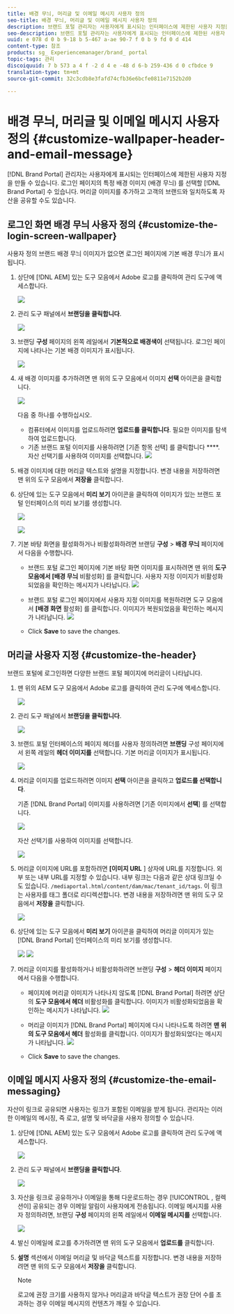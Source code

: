 ```yaml
---
title: 배경 무늬, 머리글 및 이메일 메시지 사용자 정의
seo-title: 배경 무늬, 머리글 및 이메일 메시지 사용자 정의
description: 브랜드 포털 관리자는 사용자에게 표시되는 인터페이스에 제한된 사용자 지정을 만들 수 있습니다. 브랜드 포털 로그인 페이지에 대한 특정 배경 이미지 (배경 무늬) 를 선택할 수 있습니다. 머리글 이미지를 추가하고 고객의 브랜드와 일치하도록 자산을 공유할 수도 있습니다.
seo-description: 브랜드 포털 관리자는 사용자에게 표시되는 인터페이스에 제한된 사용자 지정을 만들 수 있습니다. 브랜드 포털 로그인 페이지에 대한 특정 배경 이미지 (배경 무늬) 를 선택할 수 있습니다. 머리글 이미지를 추가하고 고객의 브랜드와 일치하도록 자산을 공유할 수도 있습니다.
uuid: e 078 d 0 b 9-18 b 5-467 a-ae 90-7 f 0 b 9 fd 0 d 414
content-type: 참조
products: sg_ Experiencemanager/brand_ portal
topic-tags: 관리
discoiquuid: 7 b 573 a 4 f -2 d 4 e -48 d 6-b 259-436 d 0 cfbdce 9
translation-type: tm+mt
source-git-commit: 32c3cdb8e3fafd74cfb36e6bcfe0811e7152b2d0

---
```



# 배경 무늬, 머리글 및 이메일 메시지 사용자 정의 {#customize-wallpaper-header-and-email-message}

[!DNL Brand Portal] 관리자는 사용자에게 표시되는 인터페이스에 제한된 사용자 지정을 만들 수 있습니다. 로그인 페이지의 특정 배경 이미지 (배경 무늬) 를 선택할 [!DNL Brand Portal] 수 있습니다. 머리글 이미지를 추가하고 고객의 브랜드와 일치하도록 자산을 공유할 수도 있습니다.

## 로그인 화면 배경 무늬 사용자 정의 {#customize-the-login-screen-wallpaper}

사용자 정의 브랜드 배경 무늬 이미지가 없으면 로그인 페이지에 기본 배경 무늬가 표시됩니다.

1. 상단에 [!DNL AEM] 있는 도구 모음에서 Adobe 로고를 클릭하여 관리 도구에 액세스합니다.

   ![](assets/aemlogo.png)

2. 관리 도구 패널에서 **브랜딩을 클릭합니다**.

   ![](assets/admin-tools-panel-10.png)

3. 브랜딩 **구성** 페이지의 왼쪽 레일에서 **기본적으로 배경색이** 선택됩니다. 로그인 페이지에 나타나는 기본 배경 이미지가 표시됩니다.

   ![](assets/default_wallpaper.png)

4. 새 배경 이미지를 추가하려면 맨 위의 도구 모음에서 이미지 **선택** 아이콘을 클릭합니다.

   ![](assets/choose_wallpaperimage.png)

   다음 중 하나를 수행하십시오.

   * 컴퓨터에서 이미지를 업로드하려면 **업로드를 클릭합니다**. 필요한 이미지를 탐색하여 업로드합니다.
   * 기존 브랜드 포털 이미지를 사용하려면 [기존 항목 선택] 를 클릭합니다 ****. 자산 선택기를 사용하여 이미지를 선택합니다.
   ![](assets/asset-picker.png)

5. 배경 이미지에 대한 머리글 텍스트와 설명을 지정합니다. 변경 내용을 저장하려면 맨 위의 도구 모음에서 **저장을** 클릭합니다.

6. 상단에 있는 도구 모음에서 **미리 보기** 아이콘을 클릭하여 이미지가 있는 브랜드 포털 인터페이스의 미리 보기를 생성합니다.

   ![](assets/chlimage_1.png)

   ![](assets/custom-wallpaper-preview.png)

7. 기본 바탕 화면을 활성화하거나 비활성화하려면 브랜딩 **구성** &gt; **배경 무늬** 페이지에서 다음을 수행합니다.

   * 브랜드 포털 로그인 페이지에 기본 바탕 화면 이미지를 표시하려면 맨 위의 **도구 모음에서 [배경 무늬** 비활성화] 를 클릭합니다. 사용자 지정 이미지가 비활성화되었음을 확인하는 메시지가 나타납니다.
   ![](assets/chlimage_1-1.png)

   * 브랜드 포털 로그인 페이지에서 사용자 지정 이미지를 복원하려면 도구 모음에서 **[배경 화면** 활성화] 를 클릭합니다. 이미지가 복원되었음을 확인하는 메시지가 나타납니다.
   ![](assets/chlimage_1-2.png)

   * Click **Save** to save the changes.



## 머리글 사용자 지정 {#customize-the-header}

브랜드 포털에 로그인하면 다양한 브랜드 포털 페이지에 머리글이 나타납니다.

1. 맨 위의 AEM 도구 모음에서 Adobe 로고를 클릭하여 관리 도구에 액세스합니다.

   ![](assets/aemlogo.png)

2. 관리 도구 패널에서 **브랜딩을 클릭합니다**.

   ![](assets/admin-tools-panel-11.png)

3. 브랜드 포털 인터페이스의 페이지 헤더를 사용자 정의하려면 **브랜딩** 구성 페이지에서 왼쪽 레일의 **헤더 이미지를** 선택합니다. 기본 머리글 이미지가 표시됩니다.

   ![](assets/default-header.png)

4. 머리글 이미지를 업로드하려면 이미지 **선택** 아이콘을 클릭하고 **업로드를 선택합니다**.

   기존 [!DNL Brand Portal] 이미지를 사용하려면 [기존 이미지에서 **선택**] 를 선택합니다.

   ![](assets/choose_wallpaperimage-1.png)

   자산 선택기를 사용하여 이미지를 선택합니다.

   ![](assets/asset-picker-header.png)

5. 머리글 이미지에 URL를 포함하려면 **[이미지 URL** ] 상자에 URL를 지정합니다. 외부 또는 내부 URL를 지정할 수 있습니다. 내부 링크는 다음과 같은 상대 링크일 수도 있습니다.
   `/mediaportal.html/content/dam/mac/tenant_id/tags`.
이 링크는 사용자를 태그 폴더로 리디렉션합니다.
변경 내용을 저장하려면 맨 위의 도구 모음에서 **저장을** 클릭합니다.

   ![](assets/configure_brandingheaderimageurl.png)

6. 상단에 있는 도구 모음에서 **미리 보기** 아이콘을 클릭하여 머리글 이미지가 있는 [!DNL Brand Portal] 인터페이스의 미리 보기를 생성합니다.

   ![](assets/chlimage_1-3.png)
   ![](assets/custom_header_preview.png)

7. 머리글 이미지를 활성화하거나 비활성화하려면 브랜딩 **구성** &gt; **헤더 이미지** 페이지에서 다음을 수행합니다.

   * 페이지에 머리글 이미지가 나타나지 않도록 [!DNL Brand Portal] 하려면 상단의 **도구 모음에서 헤더** 비활성화를 클릭합니다. 이미지가 비활성화되었음을 확인하는 메시지가 나타납니다.
   ![](assets/chlimage_1-4.png)

   * 머리글 이미지가 [!DNL Brand Portal] 페이지에 다시 나타나도록 하려면 **맨 위의 도구 모음에서 헤더** 활성화를 클릭합니다. 이미지가 활성화되었다는 메시지가 나타납니다.
   ![](assets/chlimage_1-5.png)

   * Click **Save** to save the changes.



## 이메일 메시지 사용자 정의 {#customize-the-email-messaging}

자산이 링크로 공유되면 사용자는 링크가 포함된 이메일을 받게 됩니다. 관리자는 이러한 이메일의 메시징, 즉 로고, 설명 및 바닥글을 사용자 정의할 수 있습니다.

1. 상단에 [!DNL AEM] 있는 도구 모음에서 Adobe 로고를 클릭하여 관리 도구에 액세스합니다.

   ![](assets/aemlogo.png)

2. 관리 도구 패널에서 **브랜딩을 클릭합니다**.

   ![](assets/admin-tools-panel-12.png)

3. 자산을 링크로 공유하거나 이메일을 통해 다운로드하는 경우 [!UICONTROL , 컬렉션이] 공유되는 경우 이메일 알림이 사용자에게 전송됩니다. 이메일 메시지를 사용자 정의하려면, 브랜딩 **구성** 페이지의 왼쪽 레일에서 **이메일 메시지를** 선택합니다.

   ![](assets/configure-branding-page-email.png)

4. 발신 이메일에 로고를 추가하려면 맨 위의 도구 모음에서 **업로드를** 클릭합니다.

5. **설명** 섹션에서 이메일 머리글 및 바닥글 텍스트를 지정합니다. 변경 내용을 저장하려면 맨 위의 도구 모음에서 **저장을** 클릭합니다.

   >[!NOTE]
   >
   >로고에 권장 크기를 사용하지 않거나 머리글과 바닥글 텍스트가 권장 단어 수를 초과하는 경우 이메일 메시지의 컨텐츠가 깨질 수 있습니다.
